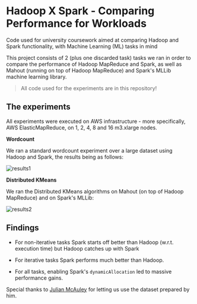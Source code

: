 # Hadoop X Spark - Comparing Performance for Workloads 
Code used for university coursework aimed at comparing Hadoop and Spark functionality, with Machine Learning (ML) tasks in mind

This project consists of 2 (plus one discarded task) tasks we ran in order to compare the performance of Hadoop MapReduce and Spark, as well as Mahout (running on top of Hadoop MapReduce) and Spark's MLLib machine learning library.

> All code used for the experiments are in this repository!

## The experiments

All experiments were executed on AWS infrastructure - more specifically, AWS ElasticMapReduce, on 1, 2, 4, 8 and 16 m3.xlarge nodes.

**Wordcount**

We ran a standard wordcount experiment over a large dataset using Hadoop and Spark, the results being as follows:

![results1](http://i.imgur.com/qvy6czI.png)

**Distributed KMeans**

We ran the Distributed KMeans algorithms on Mahout (on top of Hadoop MapReduce) and on Spark's MLLib:

![results2](http://i.imgur.com/HwTGUVh.png)


## Findings

- For non-iterative tasks Spark starts off better than Hadoop (w.r.t. execution time) but Hadoop catches up with Spark

- For iterative tasks Spark performs much better than Hadoop.

- For all tasks, enabling Spark's `dynamicAllocation` led to massive performance gains.


Special thanks to [Julian McAuley](http://cseweb.ucsd.edu/~jmcauley/) for letting us use the dataset prepared by him.

